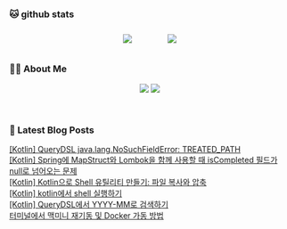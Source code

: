 
###  🐱 github stats  

<div id="main" align="center">
    <img src="https://github-readme-stats.vercel.app/api?username=peterica&count_private=true&show_icons=true&theme=radical"
        style="height: auto; margin-left: 20px; margin-right: 20px; padding: 10px;"/>
    <img src="https://github-readme-stats.vercel.app/api/top-langs/?username=peterica&layout=compact"   
        style="height: auto; margin-left: 20px; margin-right: 20px; padding: 10px;"/>
</div>

###  💁‍♀️ About Me  
<p align="center">
    <a href="https://peterica.tistory.com/"><img src="https://img.shields.io/badge/Blog-FF5722?style=flat-square&logo=Blogger&logoColor=white"/></a>
    <a href="mailto:ilovefran.ofm@gmail.com"><img src="https://img.shields.io/badge/Gmail-d14836?style=flat-square&logo=Gmail&logoColor=white&link=ilovefran.ofm@gmail.com"/></a>
</p>

<br>

### 📕 Latest Blog Posts   

<a href ="https://peterica.tistory.com/710"> [Kotlin] QueryDSL java.lang.NoSuchFieldError: TREATED_PATH </a> <br><a href ="https://peterica.tistory.com/711"> [Kotlin] Spring에 MapStruct와 Lombok을 함께 사용할 때 isCompleted 필드가 null로 넘어오는 문제 </a> <br><a href ="https://peterica.tistory.com/709"> [Kotlin] Kotlin으로 Shell 유틸리티 만들기: 파일 복사와 압축 </a> <br><a href ="https://peterica.tistory.com/708"> [Kotlin] kotlin에서 shell 실행하기 </a> <br><a href ="https://peterica.tistory.com/705"> [Kotlin] QueryDSL에서 YYYY-MM로 검색하기 </a> <br><a href ="https://peterica.tistory.com/706"> 터미널에서 맥미니 재기동 및 Docker 가동 방법 </a> <br>